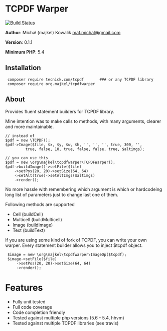 TCPDF Warper
============

[![Build Status](https://travis-ci.org/majkel89/tcpdf-warper.svg?branch=v0.1.1)](https://travis-ci.org/majkel89/tcpdf-warper)

**Author**: Michał (majkel) Kowalik <maf.michal@gmail.com>

**Version**: 0.1.1

**Minimum PHP**: 5.4

Installation
------------

     composer require tecnick.com/tcpdf       ### or any TCPDF library
     composer require org.majkel/tcpdfwarper

About
-----

Provides fluent statement builders for TCPDF library.

Mine intention was to make calls to methods, with many arguments,
clearer and more maintainable.

    // instead of
    $pdf = new \TCPDF();
    $pdf->Image($file, $x, $y, $w, $h, '', '', '', true, 300, '',
             true, false, 10, true, false, false, true, $altimgs);

    // you can use this
    $pdf = new \org\majkel\tcpdfwarper\TCPDFWarper();
    $pdf->buildImage()->setFile($file)
        ->setPos(20, 20)->setSize(64, 64)
        ->setAlt(true)->setAltImgs($altimgs)
        ->render();
        
No more hassle with remembering which argument is which or hardcodeing long list of
parameters just to change last one of them.
        
Following methods are supported

  * Cell (buildCell)
  * Multicell (buildMulticell)
  * Image (buildImage)
  * Text (buildText)

If you are using some kind of fork of TCPDF, you can write your own warper.
Every statement builder allows you to inject $tcpdf object.

     $image = new \org\majkel\tcpdfwarper\ImageOp($tcpdf);
     $image->setFile($file)
         ->setPos(20, 20)->setSize(64, 64)
         ->render();

Features
========

  - Fully unit tested
  - Full code coverage
  - Code completion friendly
  - Tested against multiple php versions (5.6 - 5.4, hhvm)
  - Tested against multiple TCPDF libraries (see travis)

